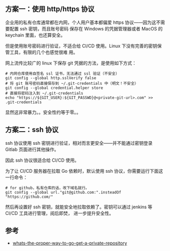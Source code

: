 ## 方案一：使用 http/https 协议

企业用的私有仓库通常都在内网，个人用户基本都偏爱 https 协议——因为这不需要配置 ssh 密钥，而且账号密码
保存在 Windows 的凭据管理器或者 MacOS 的 keychain 里面，也还算安全。

但是使用账号密码进行验证，不适合给 CI/CD 使用。Linux 下没有完善的密钥保管工具，有限的几个也感觉很难
用。

网上流传比较广的 linux 下保存 git 凭据的方法，是使用如下方式：

```
# 内网仓库使用自签名 ssl 证书，无法通过 ssl 验证（不安全）
git config --global http.sslVerify false
# 将 git 账号密码直接保存到 ~/.git-credentials 中（明文！不安全）
git config --global credential.helper store
# 直接将密码注入到 ~/.git-credentials
echo "https://${GIT_USER}:${GIT_PASSWD}@<private-git-url>.com" >> .git-credentials
```

显然这非常暴力。。安全性约等于零。。

## 方案二：ssh 协议

ssh 协议使用 ssh 密钥进行验证，相对而言更安全——并不能通过密钥登录 Gitlab 页面进行其他操作。

因此 ssh 协议很适合给 CI/CD 使用。

为了让 CI/CD 服务器在拉取 Go 依赖时，默认使用 ssh 协议，你需要运行下面这一行命令：

```shell
# for github，私有仓库的话，改下域名就行。
git config --global url."git@github.com:".insteadOf "https://github.com/"
```

然后再设置好 ssh 密钥，就能安全地拉取依赖了。密钥可以通过 jenkins 等 CI/CD 工具进行管理，阅后即焚，
进一步提升安全性。

## 参考

- [whats-the-proper-way-to-go-get-a-private-repository](https://stackoverflow.com/questions/27500861/whats-the-proper-way-to-go-get-a-private-repository)

